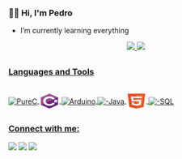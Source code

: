 ### 👨‍💻 Hi, I'm Pedro
- I’m currently learning everything

<div align="center">
  <a href="https://github.com/PedroFerreiraFranco">
  <img height="180em" src="https://github-readme-stats.vercel.app/api?username=PedroFerreiraFranco&show_icons=true&theme=merko&include_all_commits=true&count_private=true"/>
  <img height="180em" src="https://github-readme-stats.vercel.app/api/top-langs/?username=PedroFerreiraFranco&layout=compact&langs_count=8&theme=merko"/>
</div>
  
  ##
  
### Languages and Tools 
  <div style="display: inline_block"><br>
    <img align="center" alt="PureC" height="30" width="40" src="https://cdn.jsdelivr.net/gh/devicons/devicon/icons/c/c-original.svg" />
    <img align="center" alt="Csharp" height="30" width="40" src="https://raw.githubusercontent.com/devicons/devicon/master/icons/csharp/csharp-original.svg">
    <img align="center" alt="Arduino" height="30" width="40" src="https://cdn.jsdelivr.net/gh/devicons/devicon/icons/arduino/arduino-original.svg" />
    <img align="center" alt="-Java" height="30" width="40" src="https://cdn.jsdelivr.net/gh/devicons/devicon/icons/java/java-original.svg" />
    <img align="center" alt="-HTML" height="30" width="40" src="https://raw.githubusercontent.com/devicons/devicon/master/icons/html5/html5-original.svg">
    <img align="center" alt="-SQL" height="30" width="40" src="https://cdn.jsdelivr.net/gh/devicons/devicon/icons/mysql/mysql-original-wordmark.svg" />

</div>
  
  ##
 ### Connect with me:
<div> 
    <a href = "mailto:pedroferreirafranco22@gmail.com"><img src="https://img.shields.io/badge/-Gmail-%23333?style=for-the-badge&logo=gmail&logoColor=white" target="_blank"></a>
  <a href="https://www.linkedin.com/in/pedro-ferreira-franco/" target="_blank"><img src="https://img.shields.io/badge/-LinkedIn-%230077B5?style=for-the-badge&logo=linkedin&logoColor=white" target="_blank"></a> 
  <a href="https://www.instagram.com/pedrofranco_11/" target="_blank"><img src="https://img.shields.io/badge/-Instagram-%23E4405F?style=for-the-badge&logo=instagram&logoColor=white" target="_blank"></a>
</div>

